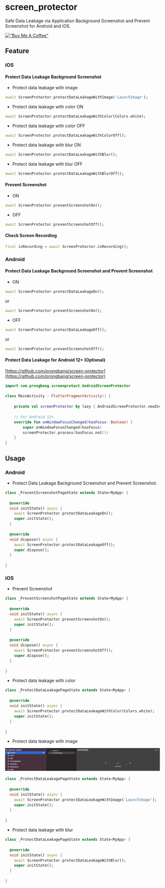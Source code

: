 # screen_protector

Safe Data Leakage via Application Background Screenshot and Prevent Screenshot for Android and iOS.

[!["Buy Me A Coffee"](https://www.buymeacoffee.com/assets/img/custom_images/orange_img.png)](https://www.buymeacoffee.com/prongbang)

## Feature

### iOS

#### Protect Data Leakage Background Screenshot

- Protect data leakage with image

```dart
await ScreenProtector.protectDataLeakageWithImage('LaunchImage');
```

- Protect data leakage with color ON

```dart
await ScreenProtector.protectDataLeakageWithColor(Colors.white);
```

- Protect data leakage with color OFF

```dart
await ScreenProtector.protectDataLeakageWithColorOff();
```

- Protect data leakage with blur ON

```dart
await ScreenProtector.protectDataLeakageWithBlur();
```

- Protect data leakage with blur OFF

```dart
await ScreenProtector.protectDataLeakageWithBlurOff();
```

#### Prevent Screenshot

- ON

```dart
await ScreenProtector.preventScreenshotOn();
```

- OFF

```dart
await ScreenProtector.preventScreenshotOff();
```

#### Check Screen Recording

```dart
final isRecording = await ScreenProtector.isRecording();
```

### Android

#### Protect Data Leakage Background Screenshot and Prevent Screenshot 

- ON

```dart
await ScreenProtector.protectDataLeakageOn();
```

or

```dart
await ScreenProtector.preventScreenshotOn();
```

- OFF

```dart
await ScreenProtector.protectDataLeakageOff();
```

or

```dart
await ScreenProtector.preventScreenshotOff();
```

#### Protect Data Leakage for Android 12+ (Optional)

[https://github.com/prongbang/screen-protector](https://github.com/prongbang/screen-protector)

```kotlin
import com.prongbang.screenprotect.AndroidScreenProtector

class MainActivity : FlutterFragmentActivity() {

    private val screenProtector by lazy { AndroidScreenProtector.newInstance(this) }

    // For Android 12+
    override fun onWindowFocusChanged(hasFocus: Boolean) {
        super.onWindowFocusChanged(hasFocus)
        screenProtector.process(hasFocus.not())
    }
}
```

## Usage

### Android

- Protect Data Leakage Background Screenshot and Prevent Screenshot.

```dart
class _PreventScreenshotPageState extends State<MyApp> {
  
  @override
  void initState() async {
    await ScreenProtector.protectDataLeakageOn();
    super.initState();
  }

  @override
  void dispose() async {
    await ScreenProtector.protectDataLeakageOff();
    super.dispose();
  }
  
}
```

### iOS

- Prevent Screenshot

```dart
class _PreventScreenshotPageState extends State<MyApp> {
  
  @override
  void initState() async {
    await ScreenProtector.preventScreenshotOn();
    super.initState();
  }

  @override
  void dispose() async {
    await ScreenProtector.preventScreenshotOff();
    super.dispose();
  }
  
}
```

- Protect data leakage with color

```dart
class _ProtectDataLeakagePageState extends State<MyApp> {
  
  @override
  void initState() async {
    await ScreenProtector.protectDataLeakageWithColor(Colors.white);
    super.initState();
  }
  
}
```

- Protect data leakage with image

![image01.png](screenshot/image01.png)

```dart
class _ProtectDataLeakagePageState extends State<MyApp> {
  
  @override
  void initState() async {
    await ScreenProtector.protectDataLeakageWithImage('LaunchImage');
    super.initState();
  }
  
}
```

- Protect data leakage with blur

```dart
class _ProtectDataLeakagePageState extends State<MyApp> {
  
  @override
  void initState() async {
    await ScreenProtector.protectDataLeakageWithBlur();
    super.initState();
  }
  
}
```
